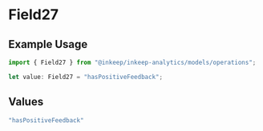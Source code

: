 # Field27

## Example Usage

```typescript
import { Field27 } from "@inkeep/inkeep-analytics/models/operations";

let value: Field27 = "hasPositiveFeedback";
```

## Values

```typescript
"hasPositiveFeedback"
```